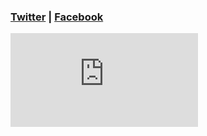 ### [Twitter](http://bit.ly/fj4setw) | [Facebook](http://bit.ly/fj4sefb)

<div class="video-container"><iframe src="https://www.youtube.com/embed/5pUp-11y1v4?rel=0" frameborder="0" gesture="media" allow="encrypted-media" allowfullscreen></iframe></div>


